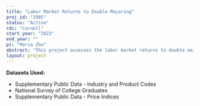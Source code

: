 ```yaml
---
title: "Labor Market Returns to Double Majoring"
proj_id: "2985"
status: "Active"
rdc: "Cornell"
start_year: "2023"
end_year: ""
pi: "Maria Zhu"
abstract: "This project assesses the labor market returns to double majoring in college compared to single majoring. This is an especially important question as double majoring has become an increasingly common phenomenon in the US over the past few decades. To do so, we use data from the National Survey of College Graduates to compare the earnings of students who double major with earnings of peers who graduated from the same institution and who are observationally similar but single major instead. To address concerns that students sort into major type (double versus single) along unobserved characteristics that may affect labor market outcomes, we use a partial identification method to obtain bounded estimates for the causal effect of double majoring, which accounts for the role of selection on unobserved characteristics. We hypothesize that double majoring will lead to slightly higher earnings by providing students with a broader skillset that provides them with more options in the labor market."
layout: project
---
```


**Datasets Used:**

  - Supplementary Public Data - Industry and Product Codes 
  - National Survey of College Graduates 
  - Supplementary Public Data - Price Indices 

